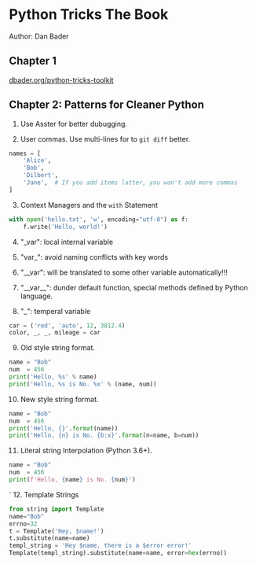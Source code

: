 # Python Tricks The Book

Author: Dan Bader

## Chapter 1

[dbader.org/python-tricks-toolkit](https://www.dbader.org/python-tricks-toolkit)


## Chapter 2: Patterns for Cleaner Python

1. Use Asster for better dubugging.

2. User commas. Use multi-lines for to ```git diff``` better.

```Python
names = [
    'Alice',
    'Bob',
    'Dilbert',
    'Jane',  # If you add items latter, you won't add more commas
]
```

3. Context Managers and the ```with``` Statement

```Python
with open('hello.txt', 'w', encoding="utf-8") as f:
    f.write('Hello, world!')
```

4. "_var": local internal variable

5. "var_": avoid naming conflicts with key words

6. "__var": will be translated to some other variable automatically!!!

7. "\_\_var\_\_": dunder default function, special methods defined by Python
language.

8. "_": temperal variable

```Python
car = ('red', 'auto', 12, 3812.4)
color, _, _, mileage = car
```

9. Old style string format.

```Python
name = "Bob"
num  = 456
print('Hello, %s' % name)
print('Hello, %s is No. %x' % (name, num))
```

10. New style string format.

```Python
name = "Bob"
num  = 456
print('Hello, {}'.format(name))
print('Hello, {n} is No. {b:x}'.format(n=name, b=num))
```


11. Literal string Interpolation (Python 3.6+).

```Python
name = "Bob"
num  = 456
print(f'Hello, {name} is No. {num}')
```
`
12. Template Strings

```Python
from string import Template
name="Bob"
errno=32
t = Template('Hey, $name!')
t.substitute(name=name)
templ_string = 'Hey $name, there is a $error error!'
Template(templ_string).substitute(name=name, error=hex(errno))
```









